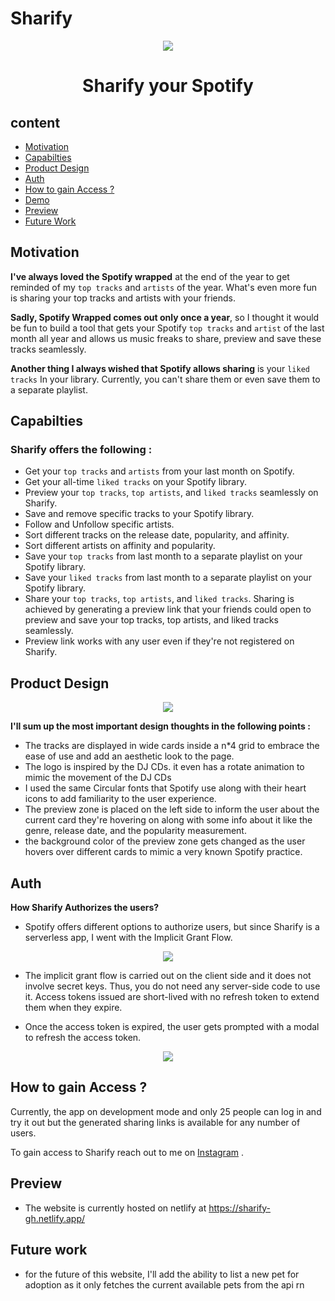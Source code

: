# Sharify

<p align="center"> 
  <img src="https://user-images.githubusercontent.com/65967989/233854956-300c21e4-cbc6-4fd4-a9b8-613ce8ccfe24.png" />
</p>
<p align="center"> 
  <h1 align="center">Sharify your Spotify</h1>
</p>


## content

 - [Motivation](https://github.com/A-bahaa/Sharify-Documentation#motivation) 
 - [Capabilties](https://github.com/A-bahaa/Sharify-Documentation#capabilties)
 - [Product Design](https://github.com/A-bahaa/Sharify-Documentation#product-design)
 - [Auth](https://github.com/A-bahaa/Sharify-Documentation#auth)
 - [How to gain Access ?](https://github.com/A-bahaa/Sharify-Documentation#how-to-gain-access-) 
 - [Demo]()
 - [Preview](https://github.com/A-bahaa/Sharify-Documentation#preview)
 - [Future Work](https://github.com/A-bahaa/Sharify-Documentation#future-work) 
 
 
 ## Motivation
 
 **I've always loved the Spotify wrapped** at the end of the year to get reminded of my `top tracks` and `artists` of the year. What's even more fun is sharing your top tracks and artists with your friends. 
 
 **Sadly, Spotify Wrapped comes out only once a year**, so I thought it would be fun to build a tool that gets your Spotify `top tracks` and `artist` of the last month all year and allows us music freaks to share, preview and save these tracks seamlessly.
 
 **Another thing I always wished that Spotify allows sharing** is your `liked tracks` In your library. Currently, you can't share them or even save them to a separate playlist.
 
 ## Capabilties
 
### **Sharify offers the following :**
- Get your `top tracks` and `artists` from your last month on Spotify.
- Get your all-time `liked tracks` on your Spotify library.
- Preview your `top tracks`, `top artists`, and `liked tracks` seamlessly on Sharify.
- Save and remove specific tracks to your Spotify library.
- Follow and Unfollow specific artists.
- Sort different tracks on the release date, popularity, and affinity.
- Sort different artists on affinity and popularity.
- Save your `top tracks` from last month to a separate playlist on your Spotify library.
- Save your `liked tracks` from last month to a separate playlist on your Spotify library.
- Share your `top tracks`, `top artists`, and `liked tracks`. Sharing is achieved by generating a preview link that your friends could open to preview and save your top tracks, top artists, and liked tracks seamlessly.
- Preview link works with any user even if they're not registered on Sharify.


## Product Design

<p align="center"> 
  <img src="https://user-images.githubusercontent.com/65967989/233859149-7caa24cc-534e-41cc-a0c6-d5d064a2cc21.png" />
</p>

**I'll sum up the most important design thoughts in the following points :**

- The tracks are displayed in wide cards inside a n*4 grid to embrace the ease of use and add an aesthetic look to the page.
- The logo is inspired by the DJ CDs. it even has a rotate animation to mimic the movement of the DJ CDs 
- I used the same Circular fonts that Spotify use along with their heart icons to add familiarity to the user experience.
- The preview zone is placed on the left side to inform the user about the current card they're hovering on along with some info about it like the genre, release date, and the popularity measurement.
- the background color of the preview zone gets changed as the user hovers over different cards to mimic a very known Spotify practice.




## Auth

**How Sharify Authorizes the users?**

- Spotify offers different options to authorize users, but since Sharify is a serverless app, I went with the Implicit Grant Flow. 
<p align="center"> 
  <img src="https://user-images.githubusercontent.com/65967989/233858341-717911a2-a728-475e-9206-c8fbd3ee11e7.png" />
</p>


- The implicit grant flow is carried out on the client side and it does not involve secret keys. Thus, you do not need any server-side code to use it. Access tokens issued are short-lived with no refresh token to extend them when they expire.

- Once the access token is expired, the user gets prompted with a modal to refresh the access token.

<p align="center"> 
  <img src="https://user-images.githubusercontent.com/65967989/233858332-ad34b5f3-7fea-42c1-92fb-3b6f55926c03.png" />
</p>

## How to gain Access ?

Currently, the app on development mode and only 25 people can log in and try it out but the generated sharing links is available for any number of users.

To gain access to Sharify reach out to me on [Instagram](https://www.instagram.com/ghonimzz/) .




## Preview
- The website is currently hosted on netlify at https://sharify-gh.netlify.app/

## Future work
- for the future of this website, I'll add the ability to list a new pet for adoption as it only fetches the current available pets from the api rn

